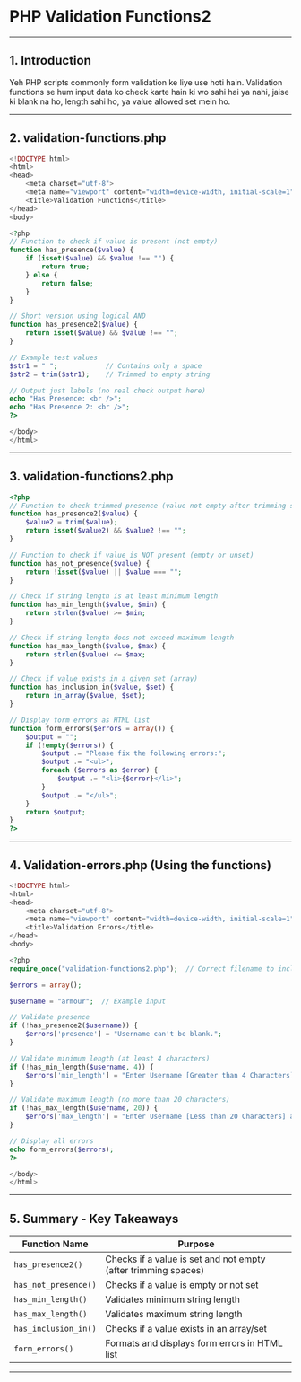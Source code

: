 
# PHP Validation Functions2 

---

## 1. Introduction

Yeh PHP scripts commonly form validation ke liye use hoti hain. Validation functions se hum input data ko check karte hain ki wo sahi hai ya nahi, jaise ki blank na ho, length sahi ho, ya value allowed set mein ho.

---

## 2. validation-functions.php

```php
<!DOCTYPE html>
<html>
<head>
    <meta charset="utf-8">
    <meta name="viewport" content="width=device-width, initial-scale=1">
    <title>Validation Functions</title>
</head>
<body>

<?php
// Function to check if value is present (not empty)
function has_presence($value) {
    if (isset($value) && $value !== "") {
        return true;
    } else {
        return false;
    }
}

// Short version using logical AND
function has_presence2($value) {
    return isset($value) && $value !== "";
}

// Example test values
$str1 = " ";            // Contains only a space
$str2 = trim($str1);    // Trimmed to empty string

// Output just labels (no real check output here)
echo "Has Presence: <br />";
echo "Has Presence 2: <br />";
?>

</body>
</html>
```

---

## 3. validation-functions2.php

```php
<?php
// Function to check trimmed presence (value not empty after trimming spaces)
function has_presence2($value) {
    $value2 = trim($value);
    return isset($value2) && $value2 !== "";
}

// Function to check if value is NOT present (empty or unset)
function has_not_presence($value) {
    return !isset($value) || $value === "";
}

// Check if string length is at least minimum length
function has_min_length($value, $min) {
    return strlen($value) >= $min;
}

// Check if string length does not exceed maximum length
function has_max_length($value, $max) {
    return strlen($value) <= $max;
}

// Check if value exists in a given set (array)
function has_inclusion_in($value, $set) {
    return in_array($value, $set);
}

// Display form errors as HTML list
function form_errors($errors = array()) {
    $output = "";
    if (!empty($errors)) {
        $output .= "Please fix the following errors:";
        $output .= "<ul>";
        foreach ($errors as $error) {
            $output .= "<li>{$error}</li>";
        }
        $output .= "</ul>";
    }
    return $output;
}
?>
```

---

## 4. Validation-errors.php (Using the functions)

```php
<!DOCTYPE html>
<html>
<head>
    <meta charset="utf-8">
    <meta name="viewport" content="width=device-width, initial-scale=1">
    <title>Validation Errors</title>
</head>
<body>

<?php
require_once("validation-functions2.php");  // Correct filename to include

$errors = array();

$username = "armour";  // Example input

// Validate presence
if (!has_presence2($username)) {
    $errors['presence'] = "Username can't be blank.";
}

// Validate minimum length (at least 4 characters)
if (!has_min_length($username, 4)) {
    $errors['min_length'] = "Enter Username [Greater than 4 Characters] and Submit.";
}

// Validate maximum length (no more than 20 characters)
if (!has_max_length($username, 20)) {
    $errors['max_length'] = "Enter Username [Less than 20 Characters] and Submit.";
}

// Display all errors
echo form_errors($errors);
?>

</body>
</html>
```

---

## 5. Summary - Key Takeaways

| Function Name        | Purpose                                                        |
| -------------------- | -------------------------------------------------------------- |
| `has_presence2()`    | Checks if a value is set and not empty (after trimming spaces) |
| `has_not_presence()` | Checks if a value is empty or not set                          |
| `has_min_length()`   | Validates minimum string length                                |
| `has_max_length()`   | Validates maximum string length                                |
| `has_inclusion_in()` | Checks if a value exists in an array/set                       |
| `form_errors()`      | Formats and displays form errors in HTML list                  |

---

